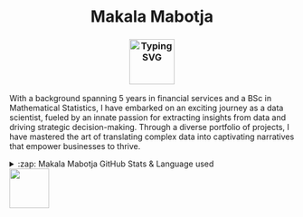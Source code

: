 <h1 align="center"> Makala Mabotja </h1>
<h3 align="center">
<a href="https://github.com/MakalaMabotja/">
    <img height="80" src="https://readme-typing-svg.demolab.com?font=Delius&size=17&duration=2000&pause=100&multiline=true&width=600&height=80&color=247d89&lines=Data Scientist || Story Teller|| Python Developer ;" alt="Typing SVG" />
</a>
</h3>

With a background spanning 5 years in financial services and a BSc in Mathematical Statistics, I have embarked on an exciting journey as a data scientist, fueled by an innate passion for extracting insights from data and driving strategic decision-making. Through a diverse portfolio of projects, I have mastered the art of translating complex data into captivating narratives that empower businesses to thrive.

<details>
  <summary>:zap: Makala Mabotja GitHub Stats & Language used</summary>
  <br>
  <img align="left" alt="MakalaMabotja GitHub Stats" src="https://github-readme-stats.vercel.app/api?username=MakalaMabotja&show_icons=true&theme=cobalt&hide_border=true" /><br>
</details>

<img height="70px" src="https://skillicons.dev/icons?i=react,nodejs,javascript,python,flask,git,github,docker,mysql,prisma,tailwind,vscode" />
